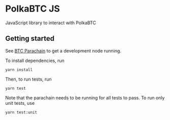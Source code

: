# PolkaBTC JS

JavaScript library to interact with PolkaBTC

## Getting started

See [BTC Parachain](https://github.com/interlay/btc-parachain) to get a development node running.

To install dependencies, run

```
yarn install
```

Then, to run tests, run

```
yarn test
```

Note that the parachain needs to be running for all tests to pass.
To run only unit tests, use

```
yarn test:unit
```
